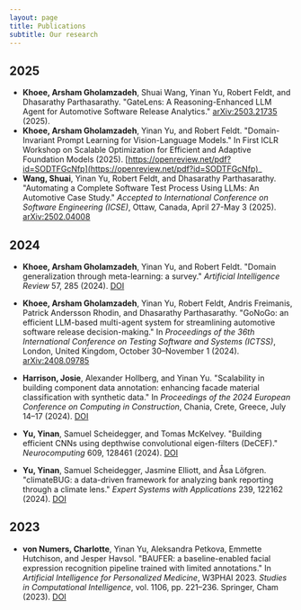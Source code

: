 ```yaml
---
layout: page
title: Publications
subtitle: Our research
---
```

## 2025

- **Khoee, Arsham Gholamzadeh**, Shuai Wang, Yinan Yu, Robert Feldt, and Dhasarathy Parthasarathy. "GateLens: A Reasoning-Enhanced LLM Agent for Automotive Software Release Analytics." [arXiv:2503.21735](https://arxiv.org/abs/2503.21735) (2025).
- **Khoee, Arsham Gholamzadeh**, Yinan Yu, and Robert Feldt. "Domain-Invariant Prompt Learning for Vision-Language Models." In First ICLR Workshop on Scalable Optimization for Efficient and Adaptive Foundation Models (2025). [https://openreview.net/pdf?id=SODTFGcNfp](https://openreview.net/pdf?id=SODTFGcNfp)_
- **Wang, Shuai**, Yinan Yu, Robert Feldt, and Dhasarathy Parthasarathy. "Automating a Complete Software Test Process Using LLMs: An Automotive Case Study." *Accepted to International Conference on Software Engineering (ICSE)*, Ottaw, Canada, April 27-May 3 (2025). [arXiv:2502.04008](https://arxiv.org/abs/2502.04008)

## 2024

- **Khoee, Arsham Gholamzadeh**, Yinan Yu, and Robert Feldt. "Domain generalization through meta-learning: a survey." *Artificial Intelligence Review* 57, 285 (2024). [DOI](https://doi.org/10.1007/s10462-024-10922-z)

- **Khoee, Arsham Gholamzadeh**, Yinan Yu, Robert Feldt, Andris Freimanis, Patrick Andersson Rhodin, and Dhasarathy Parthasarathy. "GoNoGo: an efficient LLM-based multi-agent system for streamlining automotive software release decision-making." In *Proceedings of the 36th International Conference on Testing Software and Systems (ICTSS)*, London, United Kingdom, October 30–November 1 (2024). [arXiv:2408.09785](https://arxiv.org/abs/2408.09785)

- **Harrison, Josie**, Alexander Hollberg, and Yinan Yu. "Scalability in building component data annotation: enhancing facade material classification with synthetic data." In *Proceedings of the 2024 European Conference on Computing in Construction*, Chania, Crete, Greece, July 14–17 (2024). [DOI](https://doi.org/10.35490/EC3.2024.197)

- **Yu, Yinan**, Samuel Scheidegger, and Tomas McKelvey. "Building efficient CNNs using depthwise convolutional eigen-filters (DeCEF)." *Neurocomputing* 609, 128461 (2024). [DOI](https://doi.org/10.1016/j.neucom.2024.128461)

- **Yu, Yinan**, Samuel Scheidegger, Jasmine Elliott, and Åsa Löfgren. "climateBUG: a data-driven framework for analyzing bank reporting through a climate lens." *Expert Systems with Applications* 239, 122162 (2024). [DOI](https://doi.org/10.1016/j.eswa.2023.122162)


## 2023
- **von Numers, Charlotte**, Yinan Yu, Aleksandra Petkova, Emmette Hutchison, and Jesper Havsol. "BAUFER: a baseline-enabled facial expression recognition pipeline trained with limited annotations." In *Artificial Intelligence for Personalized Medicine*, W3PHAI 2023. *Studies in Computational Intelligence*, vol. 1106, pp. 221–236. Springer, Cham (2023). [DOI](https://doi.org/10.1007/978-3-031-36938-4_17)

